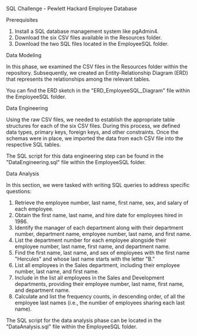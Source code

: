 SQL Challenge - Pewlett Hackard Employee Database

Prerequisites

1. Install a SQL database management system like pgAdmin4.
2. Download the six CSV files available in the Resources folder.
3. Download the two SQL files located in the EmployeeSQL folder.

Data Modeling

In this phase, we examined the CSV files in the Resources folder within the repository. Subsequently, we created an Entity-Relationship Diagram (ERD) that represents the relationships among the relevant tables.

You can find the ERD sketch in the "ERD_EmployeeSQL_Diagram" file within the EmployeeSQL folder.

Data Engineering

Using the raw CSV files, we needed to establish the appropriate table structures for each of the six CSV files. During this process, we defined data types, primary keys, foreign keys, and other constraints. Once the schemas were in place, we imported the data from each CSV file into the respective SQL tables.

The SQL script for this data engineering step can be found in the "DataEngineering.sql" file within the EmployeeSQL folder.

Data Analysis

In this section, we were tasked with writing SQL queries to address specific questions:

1. Retrieve the employee number, last name, first name, sex, and salary of each employee.
2. Obtain the first name, last name, and hire date for employees hired in 1986.
3. Identify the manager of each department along with their department number, department name, employee number, last name, and first name.
4. List the department number for each employee alongside their employee number, last name, first name, and department name.
5. Find the first name, last name, and sex of employees with the first name "Hercules" and whose last name starts with the letter "B."
6. List all employees in the Sales department, including their employee number, last name, and first name.
7. Include in the list all employees in the Sales and Development departments, providing their employee number, last name, first name, and department name.
8. Calculate and list the frequency counts, in descending order, of all the employee last names (i.e., the number of employees sharing each last name).
   
The SQL script for the data analysis phase can be located in the "DataAnalysis.sql" file within the EmployeeSQL folder.
